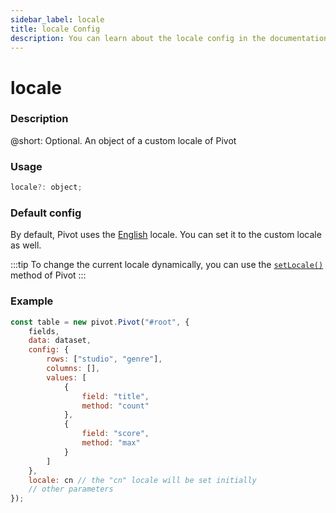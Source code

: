 ```yaml
---
sidebar_label: locale
title: locale Config
description: You can learn about the locale config in the documentation of the DHTMLX JavaScript Pivot library. Browse developer guides and API reference, try out code examples and live demos, and download a free 30-day evaluation version of DHTMLX Pivot.
---
```


# locale

### Description

@short: Optional. An object of a custom locale of Pivot

### Usage

~~~jsx
locale?: object;
~~~

### Default config

By default, Pivot uses the [English](/guides/localization/#default-locale) locale. You can set it to the custom locale as well.

:::tip
To change the current locale dynamically, you can use the [`setLocale()`](/api/methods/setlocale-method) method of Pivot
:::

### Example

~~~jsx {18}
const table = new pivot.Pivot("#root", {
    fields,
    data: dataset,
    config: {
        rows: ["studio", "genre"],
        columns: [],
        values: [
            {
                field: "title",
                method: "count"
            },
            {
                field: "score",
                method: "max"
            }
        ]
    },
    locale: cn // the "cn" locale will be set initially
    // other parameters
});
~~~

